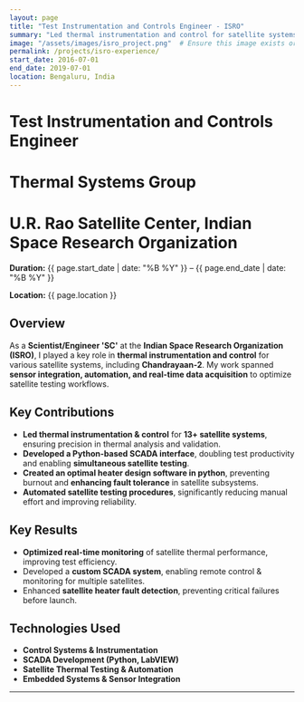 ```yaml
---
layout: page
title: "Test Instrumentation and Controls Engineer - ISRO"
summary: "Led thermal instrumentation and control for satellite systems, including Chandrayaan-2, optimizing testing workflows and automation."
image: "/assets/images/isro_project.png"  # Ensure this image exists or remove this line
permalink: /projects/isro-experience/
start_date: 2016-07-01
end_date: 2019-07-01
location: Bengaluru, India
---
```


# Test Instrumentation and Controls Engineer
# Thermal Systems Group
# U.R. Rao Satellite Center, Indian Space Research Organization

 **Duration:** {{ page.start_date | date: "%B %Y" }} – {{ page.end_date | date: "%B %Y" }}

 **Location:** {{ page.location }}

## Overview
As a **Scientist/Engineer 'SC'** at the **Indian Space Research Organization (ISRO)**, I played a key role in **thermal instrumentation and control** for various satellite systems, including **Chandrayaan-2**. My work spanned **sensor integration, automation, and real-time data acquisition** to optimize satellite testing workflows.

## Key Contributions
- **Led thermal instrumentation & control** for **13+ satellite systems**, ensuring precision in thermal analysis and validation.
- **Developed a Python-based SCADA interface**, doubling test productivity and enabling **simultaneous satellite testing**.
- **Created an optimal heater design software in python**, preventing burnout and **enhancing fault tolerance** in satellite subsystems.
- **Automated satellite testing procedures**, significantly reducing manual effort and improving reliability.

## Key Results
- **Optimized real-time monitoring** of satellite thermal performance, improving test efficiency.
- Developed a **custom SCADA system**, enabling remote control & monitoring for multiple satellites.
- Enhanced **satellite heater fault detection**, preventing critical failures before launch.

## Technologies Used
- **Control Systems & Instrumentation**
- **SCADA Development (Python, LabVIEW)**
- **Satellite Thermal Testing & Automation**
- **Embedded Systems & Sensor Integration**

---
